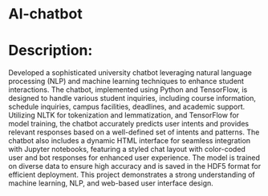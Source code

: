 # AI-chatbot
<h1>Description:</h1>
<p>Developed a sophisticated university chatbot leveraging natural language processing (NLP) and machine learning techniques to enhance student interactions. The chatbot, implemented using Python and TensorFlow, is designed to handle various student inquiries, including course information, schedule inquiries, campus facilities, deadlines, and academic support. Utilizing NLTK for tokenization and lemmatization, and TensorFlow for model training, the chatbot accurately predicts user intents and provides relevant responses based on a well-defined set of intents and patterns. The chatbot also includes a dynamic HTML interface for seamless integration with Jupyter notebooks, featuring a styled chat layout with color-coded user and bot responses for enhanced user experience. The model is trained on diverse data to ensure high accuracy and is saved in the HDF5 format for efficient deployment. This project demonstrates a strong understanding of machine learning, NLP, and web-based user interface design.</p>
